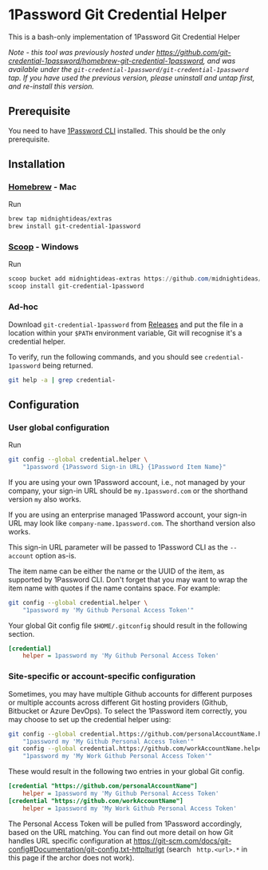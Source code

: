 # 1Password Git Credential Helper

This is a bash-only implementation of 1Password Git Credential Helper

*Note - this tool was previously hosted under https://github.com/git-credential-1password/homebrew-git-credential-1password, and was available under the `git-credential-1password/git-credential-1password` tap. If you have used the previous version, please uninstall and untap first, and re-install this version.*

## Prerequisite

You need to have [1Password CLI](https://1password.com/downloads/command-line/) installed. This should be the only prerequisite.

## Installation

### [Homebrew](https://brew.sh/) - Mac

Run

```bash
brew tap midnightideas/extras
brew install git-credential-1password
```


### [Scoop](https://scoop.sh/) - Windows

Run

```powershell
scoop bucket add midnightideas-extras https://github.com/midnightideas/scoop-extras.git
scoop install git-credential-1password
```

### Ad-hoc

Download `git-credential-1password` from [Releases](https://github.com/midnightideas/git-credential-1password/releases) and put the file in a location within your `$PATH` environment variable, Git will recognise it's a credential helper.

To verify, run the following commands, and you should see `credential-1password` being returned.

```bash
git help -a | grep credential-
```

## Configuration

### User global configuration

Run 

```bash
git config --global credential.helper \
	"1password {1Password Sign-in URL} {1Password Item Name}"
```

If you are using your own 1Password account, i.e., not managed by your company, your sign-in URL should be `my.1password.com` or the shorthand version `my` also works.

If you are using an enterprise managed 1Password account, your sign-in URL may look like `company-name.1password.com`. The shorthand version also works.

This sign-in URL parameter will be passed to 1Password CLI as the `--account` option as-is.

The item name can be either the name or the UUID of the item, as supported by 1Password CLI. Don't forget that you may want to wrap the item name with quotes if the name contains space. For example:

```bash
git config --global credential.helper \
	"1password my 'My Github Personal Access Token'"
```

Your global Git config file `$HOME/.gitconfig` should result in the following section.

```ini
[credential]
	helper = 1password my 'My Github Personal Access Token'
```

### Site-specific or account-specific configuration

Sometimes, you may have multiple Github accounts for different purposes or multiple accounts across different Git hosting providers (Github, Bitbucket or Azure DevOps). To select the 1Password item correctly, you may choose to set up the credential helper using:

```bash
git config --global credential.https://github.com/personalAccountName.helper \
	"1password my 'My Github Personal Access Token'"
git config --global credential.https://github.com/workAccountName.helper \
	"1password my 'My Work Github Personal Access Token'"
```

These would result in the following two entries in your global Git config.

```ini
[credential "https://github.com/personalAccountName"]
	helper = 1password my 'My Github Personal Access Token'
[credential "https://github.com/workAccountName"]
	helper = 1password my 'My Work Github Personal Access Token'
```

The Personal Access Token will be pulled from 1Password accordingly, based on the URL matching. You can find out more detail on how Git handles URL specific configuration at https://git-scm.com/docs/git-config#Documentation/git-config.txt-httplturlgt (search ` http.<url>.*` in this page if the archor does not work).

